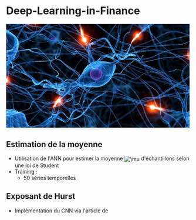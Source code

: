 # Deep-Learning-in-Finance

<img src="img/opening.jpeg" width="500"> 

## Estimation de la moyenne
- Utilisation de l'ANN pour estimer la moyenne <img src="https://bit.ly/2Buw8nb" align="center" border="0" alt="\mu" width="15" height="15" /> d'échantillons selon une loi de Student
- Training : 
  - 50 séries temporelles 

## Exposant de Hurst

- Implémentation du CNN via l'article de 
